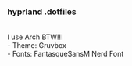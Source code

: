 ### hyprland .dotfiles
<br>
I use Arch BTW!!!
<br>
 - Theme: Gruvbox
<br>
 - Fonts: FantasqueSansM Nerd Font

